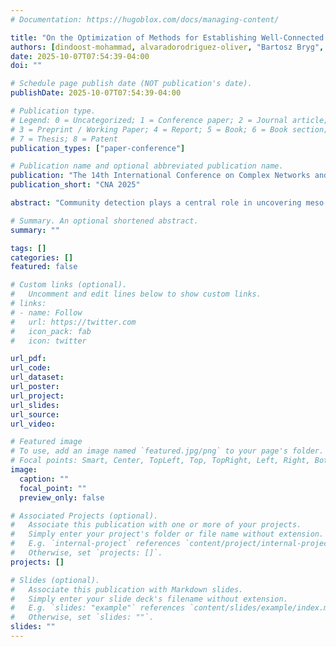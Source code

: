```yaml
---
# Documentation: https://hugoblox.com/docs/managing-content/

title: "On the Optimization of Methods for Establishing Well-Connected Communities"
authors: [dindoost-mohammad, alvaradorodriguez-oliver, "Bartosz Bryg", "Minhyuk Park", "George Chacko", "Tandy Warnow", admin]
date: 2025-10-07T07:54:39-04:00
doi: ""

# Schedule page publish date (NOT publication's date).
publishDate: 2025-10-07T07:54:39-04:00

# Publication type.
# Legend: 0 = Uncategorized; 1 = Conference paper; 2 = Journal article;
# 3 = Preprint / Working Paper; 4 = Report; 5 = Book; 6 = Book section;
# 7 = Thesis; 8 = Patent
publication_types: ["paper-conference"]

# Publication name and optional abbreviated publication name.
publication: "The 14th International Conference on Complex Networks and Their Applications"
publication_short: "CNA 2025"

abstract: "Community detection plays a central role in uncovering meso scale structures in networks. However, existing methods often suffer from disconnected or weakly connected clusters, undermining interpretability and robustness. Well-Connected Clusters (WCC) and Connectivity Modifier (CM) algorithms are post-processing techniques that improve the accuracy of many clustering methods. However, they are computationally prohibitive on massive graphs. In this work, we present optimized parallel implementations of WCC and CM using the HPE Chapel programming language. First, we design fast and efficient parallel algorithms that leverage Chapel's parallel constructs to achieve substantial performance improvements and scalability on modern multicore architectures. Second, we integrate this software into Arkouda/Arachne, an open-source, high-performance framework for large-scale graph analytics. Our implementations uniquely enable well-connected community detection on massive graphs with more than 2 billion edges, providing a practical solution for connectivity-preserving clustering at web scale. For example, our implementations of WCC and CM enable community detection of the over 2-billion edge Open-Alex dataset in minutes using 128 cores, a result infeasible to compute previously."

# Summary. An optional shortened abstract.
summary: ""

tags: []
categories: []
featured: false

# Custom links (optional).
#   Uncomment and edit lines below to show custom links.
# links:
# - name: Follow
#   url: https://twitter.com
#   icon_pack: fab
#   icon: twitter

url_pdf:
url_code:
url_dataset:
url_poster:
url_project:
url_slides:
url_source:
url_video:

# Featured image
# To use, add an image named `featured.jpg/png` to your page's folder. 
# Focal points: Smart, Center, TopLeft, Top, TopRight, Left, Right, BottomLeft, Bottom, BottomRight.
image:
  caption: ""
  focal_point: ""
  preview_only: false

# Associated Projects (optional).
#   Associate this publication with one or more of your projects.
#   Simply enter your project's folder or file name without extension.
#   E.g. `internal-project` references `content/project/internal-project/index.md`.
#   Otherwise, set `projects: []`.
projects: []

# Slides (optional).
#   Associate this publication with Markdown slides.
#   Simply enter your slide deck's filename without extension.
#   E.g. `slides: "example"` references `content/slides/example/index.md`.
#   Otherwise, set `slides: ""`.
slides: ""
---
```

